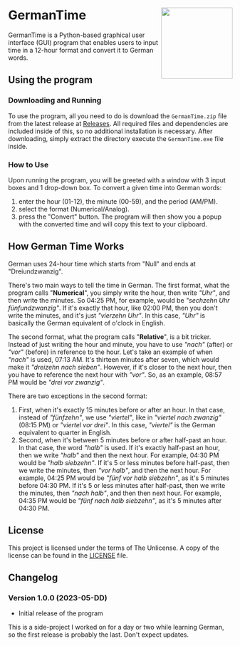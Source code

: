 # GermanTime [<img style="float: right;" src="https://i.postimg.cc/k4LQt1CH/German-Time.png" width="160">](https://postimg.cc/bDHD7Rs0)

GermanTime is a Python-based graphical user interface (GUI) program that enables users to input time in a 12-hour format and convert it to German words.

## Using the program

### Downloading and Running

To use the program, all you need to do is download the `GermanTime.zip` file from the latest release at [Releases](https://github.com/Ali246801232/GermanTime/releases). All required files and dependencies are included inside of this, so no additional installation is necessary. After downloading, simply extract the directory execute the `GermanTime.exe` file inside.

### How to Use

Upon running the program, you will be greeted with a window with 3 input boxes and 1 drop-down box. To convert a given time into German words:
1. enter the hour (01-12), the minute (00-59), and the period (AM/PM).
2. select the format (Numerical/Analog). 
3. press the "Convert" button.
The program will then show you a popup with the converted time and will copy this text to your clipboard.

## How German Time Works

German uses 24-hour time which starts from "Null" and ends at "Dreiundzwanzig".

There's two main ways to tell the time in German. The first format, what the program calls "**Numerical**", you simply write the hour, then write *"Uhr"*, and then write the minutes. So 04:25 PM, for example, would be *"sechzehn Uhr fünfundzwanzig"*. If it's exactly that hour, like 02:00 PM, then you don't write the minutes, and it's just *"vierzehn Uhr"*. In this case, *"Uhr"* is basically the German equivalent of o'clock in English.

The second format, what the program calls "**Relative**", is a bit tricker. Instead of just writing the hour and minute, you have to use *"nach"* (after) or *"vor"* (before) in reference to the hour. Let's take an example of when *"nach"* is used, 07:13 AM. It's thirteen minutes after seven, which would make it *"dreizehn nach sieben"*. However, if it's closer to the next hour, then you have to reference the next hour with *"vor"*. So, as an example, 08:57 PM would be *"drei vor zwanzig"*.

There are two exceptions in the second format:
1. First, when it's exactly 15 minutes before or after an hour. In that case, instead of *"fünfzehn"*, we use *"viertel"*, like in *"viertel nach zwanzig"* (08:15 PM) or *"viertel vor drei"*. In this case, *"viertel"* is the German equivalent to quarter in English.
2. Second, when it's between 5 minutes before or after half-past an hour. In that case, the word *"halb"* is used. If it's exactly half-past an hour, then we write *"halb"* and then the next hour. For example, 04:30 PM would be *"halb siebzehn"*. If it's 5 or less minutes before half-past, then we write the minutes, then *"vor halb"*, and then the next hour. For example, 04:25 PM would be *"fünf vor halb siebzehn"*, as it's 5 minutes before 04:30 PM. If it's 5 or less minutes after half-past, then we write the minutes, then *"nach halb"*, and then then next hour. For example, 04:35 PM would be *"fünf nach halb siebzehn"*, as it's 5 minutes after 04:30 PM.

## License

This project is licensed under the terms of The Unlicense. A copy of the license can be found in the [LICENSE](LICENSE) file.

## Changelog

### Version 1.0.0 (2023-05-DD)

- Initial release of the program

This is a side-project I worked on for a day or two while learning German, so the first release is probably the last. Don't expect updates.